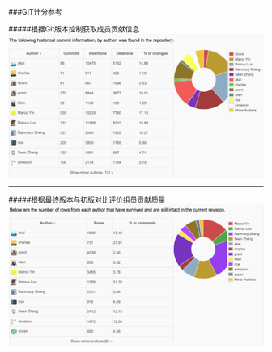 ###GIT计分参考

#####根据Git版本控制获取成员贡献信息
 <br>
 ![0](../../assets/case/git_score/00.png)
 <br>

-----
#####根据最终版本与初版对比评价组员贡献质量
 ![0](../../assets/case/git_score/01.png)
